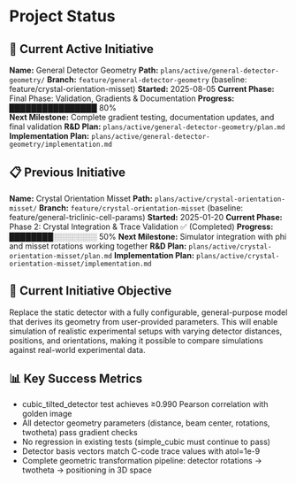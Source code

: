 # Project Status

## 📍 Current Active Initiative

**Name:** General Detector Geometry
**Path:** `plans/active/general-detector-geometry/`
**Branch:** `feature/general-detector-geometry` (baseline: feature/crystal-orientation-misset)
**Started:** 2025-08-05
**Current Phase:** Final Phase: Validation, Gradients & Documentation
**Progress:** ████████████████ 80%  
**Next Milestone:** Complete gradient testing, documentation updates, and final validation
**R&D Plan:** `plans/active/general-detector-geometry/plan.md`
**Implementation Plan:** `plans/active/general-detector-geometry/implementation.md`

## 📋 Previous Initiative

**Name:** Crystal Orientation Misset
**Path:** `plans/active/crystal-orientation-misset/`
**Branch:** `feature/crystal-orientation-misset` (baseline: feature/general-triclinic-cell-params)
**Started:** 2025-01-20
**Current Phase:** Phase 2: Crystal Integration & Trace Validation ✅ (Completed)
**Progress:** ████████░░░░░░░░ 50%
**Next Milestone:** Simulator integration with phi and misset rotations working together
**R&D Plan:** `plans/active/crystal-orientation-misset/plan.md`
**Implementation Plan:** `plans/active/crystal-orientation-misset/implementation.md`

## 🎯 Current Initiative Objective

Replace the static detector with a fully configurable, general-purpose model that derives its geometry from user-provided parameters. This will enable simulation of realistic experimental setups with varying detector distances, positions, and orientations, making it possible to compare simulations against real-world experimental data.

## 📊 Key Success Metrics

- cubic_tilted_detector test achieves ≥0.990 Pearson correlation with golden image
- All detector geometry parameters (distance, beam center, rotations, twotheta) pass gradient checks
- No regression in existing tests (simple_cubic must continue to pass)
- Detector basis vectors match C-code trace values with atol=1e-9
- Complete geometric transformation pipeline: detector rotations → twotheta → positioning in 3D space